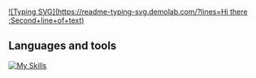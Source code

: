 [![Typing SVG](https://readme-typing-svg.demolab.com/?lines=Hi there ;Second+line+of+text)](https://git.io/typing-svg)
## Languages and tools
[![My Skills](https://skillicons.dev/icons?i=aws,gcp,azure,react,vue,flutter&perline=3)](https://skillicons.dev)
